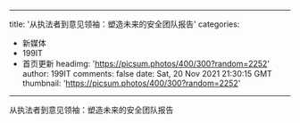 
---
title: '从执法者到意见领袖：塑造未来的安全团队报告'
categories: 
 - 新媒体
 - 199IT
 - 首页更新
headimg: 'https://picsum.photos/400/300?random=2252'
author: 199IT
comments: false
date: Sat, 20 Nov 2021 21:30:15 GMT
thumbnail: 'https://picsum.photos/400/300?random=2252'
---

<div>   
从执法者到意见领袖：塑造未来的安全团队报告  
</div>
            